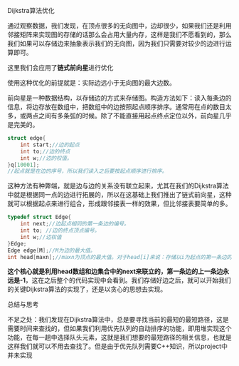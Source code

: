 Dijkstra算法优化

通过观察数据，我们发现，在顶点很多的无向图中，边却很少，如果我们还是利用邻接矩阵来实现图的存储的话那么会占用大量内存，这样是我们不愿看到的，那么我们如果可以存储边来抽象表示我们的无向图，因为我们只需要对较少的边进行运算即可。

这里我们会应用了**链式前向星**进行优化

使用这种优化的前提就是：实际边远小于无向图的最大边数。

前向星是一种数据结构，以存储边的方式来存储图。构造方法如下：读入每条边的信息，将边存放在数组中，把数组中的边按照起点顺序排序。通常用在点的数目太多，或两点之间有多条弧的时候。除了不能直接用起点终点定位以外，前向星几乎是完美的。

```c
struct edge{
    int start;//边的起点
    int to;//边的终点
    int w;//边的权值。
}q[10001];
//起点就是在边的序号，所以我们读入之后要按起点顺序进行排序。
```

这种方法有种弊端，就是边与边的关系没有联立起来，尤其在我们的Dijkstra算法中就是根据同一点的边进行拓展的，所以在这基础上我们推出了链式前向星，这种就可以根据起点来进行组合，形成跟邻接表一样的效果，但比邻接表要简单的多。

```c
typedef struct Edge{
	int next;//边起点相同的第一条边的编号。
	int to; //边的终点顶点编号。
	int w;//边权值
}Edge;
Edge edge[M];//M为边的最大值。
int head[maxn];//maxn为顶点的最大值。对于head[i]来说：存储以i为起点的第一条边的编号。记住是第一条边。我们一般都要初始化head数组为-1，即不存在第一条边。
```

**这个核心就是利用head数组和边集合中的next来联立的，第一条边的上一条边永远是-1**，这在之后整个的代码实现中会看到。我们存储好边之后，就可以开始我们的关键Dijkstra算法的实现了，还是以贪心的思想去实现。









总结与思考

不足之处：我们发现在Dijkstra算法中，总是要寻找当前的最短的最短路径，这是需要时间来查找的，但如果我们利用优先队列的自动排序的功能，即用堆实现这个功能，在每一趟中选择队头元素，这就是我们想要的最短路径的相关信息，也就是这样我们就可以不用去查找了。但是由于优先队列需要C++知识，所以project中并未实现